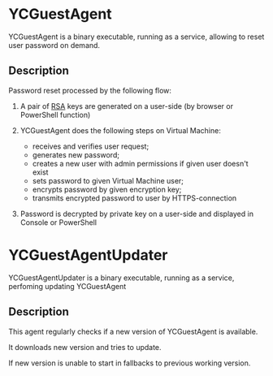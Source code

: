 # YCGuestAgent

YCGuestAgent is a binary executable, running as a service, allowing to reset user password on demand.

## Description

Password reset processed by the following flow:

1. A pair of [RSA](https://en.wikipedia.org/wiki/RSA_(cryptosystem)) keys are generated on a user-side (by browser or PowerShell function) 
1. YCGuestAgent does the following steps on Virtual Machine:

    * receives and verifies user request;
    * generates new password;
    * creates a new user with admin permissions if given user doesn't exist
    * sets password to given Virtual Machine user;
    * encrypts password by given encryption key;
    * transmits encrypted password to user by HTTPS-connection

1. Password is decrypted by private key on a user-side and displayed in Console or PowerShell


# YCGuestAgentUpdater

YCGuestAgentUpdater is a binary executable, running as a service, perfoming updating YCGuestAgent

## Description

This agent regularly checks if a new version of YCGuestAgent is available.

It downloads new version and tries to update.

If new version is unable to start in fallbacks to previous working version. 
